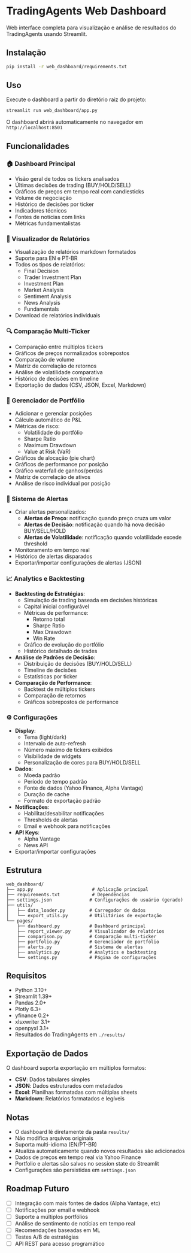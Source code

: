 # TradingAgents Web Dashboard

Web interface completa para visualização e análise de resultados do TradingAgents usando Streamlit.

## Instalação

```bash
pip install -r web_dashboard/requirements.txt
```

## Uso

Execute o dashboard a partir do diretório raiz do projeto:

```bash
streamlit run web_dashboard/app.py
```

O dashboard abrirá automaticamente no navegador em `http://localhost:8501`

## Funcionalidades

### 🏠 Dashboard Principal
- Visão geral de todos os tickers analisados
- Últimas decisões de trading (BUY/HOLD/SELL)
- Gráficos de preços em tempo real com candlesticks
- Volume de negociação
- Histórico de decisões por ticker
- Indicadores técnicos
- Fontes de notícias com links
- Métricas fundamentalistas

### 📄 Visualizador de Relatórios
- Visualização de relatórios markdown formatados
- Suporte para EN e PT-BR
- Todos os tipos de relatórios:
  - Final Decision
  - Trader Investment Plan
  - Investment Plan
  - Market Analysis
  - Sentiment Analysis
  - News Analysis
  - Fundamentals
- Download de relatórios individuais

### 🔍 Comparação Multi-Ticker
- Comparação entre múltiplos tickers
- Gráficos de preços normalizados sobrepostos
- Comparação de volume
- Matriz de correlação de retornos
- Análise de volatilidade comparativa
- Histórico de decisões em timeline
- Exportação de dados (CSV, JSON, Excel, Markdown)

### 💼 Gerenciador de Portfólio
- Adicionar e gerenciar posições
- Cálculo automático de P&L
- Métricas de risco:
  - Volatilidade do portfólio
  - Sharpe Ratio
  - Maximum Drawdown
  - Value at Risk (VaR)
- Gráficos de alocação (pie chart)
- Gráficos de performance por posição
- Gráfico waterfall de ganhos/perdas
- Matriz de correlação de ativos
- Análise de risco individual por posição

### 🔔 Sistema de Alertas
- Criar alertas personalizados:
  - **Alertas de Preço**: notificação quando preço cruza um valor
  - **Alertas de Decisão**: notificação quando há nova decisão BUY/SELL/HOLD
  - **Alertas de Volatilidade**: notificação quando volatilidade excede threshold
- Monitoramento em tempo real
- Histórico de alertas disparados
- Exportar/importar configurações de alertas (JSON)

### 📈 Analytics e Backtesting
- **Backtesting de Estratégias**:
  - Simulação de trading baseada em decisões históricas
  - Capital inicial configurável
  - Métricas de performance:
    - Retorno total
    - Sharpe Ratio
    - Max Drawdown
    - Win Rate
  - Gráfico de evolução do portfólio
  - Histórico detalhado de trades
- **Análise de Padrões de Decisão**:
  - Distribuição de decisões (BUY/HOLD/SELL)
  - Timeline de decisões
  - Estatísticas por ticker
- **Comparação de Performance**:
  - Backtest de múltiplos tickers
  - Comparação de retornos
  - Gráficos sobrepostos de performance

### ⚙️ Configurações
- **Display**:
  - Tema (light/dark)
  - Intervalo de auto-refresh
  - Número máximo de tickers exibidos
  - Visibilidade de widgets
  - Personalização de cores para BUY/HOLD/SELL
- **Dados**:
  - Moeda padrão
  - Período de tempo padrão
  - Fonte de dados (Yahoo Finance, Alpha Vantage)
  - Duração de cache
  - Formato de exportação padrão
- **Notificações**:
  - Habilitar/desabilitar notificações
  - Thresholds de alertas
  - Email e webhook para notificações
- **API Keys**:
  - Alpha Vantage
  - News API
- Exportar/importar configurações

## Estrutura

```
web_dashboard/
├── app.py                      # Aplicação principal
├── requirements.txt            # Dependências
├── settings.json              # Configurações do usuário (gerado)
├── utils/
│   ├── data_loader.py         # Carregador de dados
│   └── export_utils.py        # Utilitários de exportação
└── pages/
    ├── dashboard.py           # Dashboard principal
    ├── report_viewer.py       # Visualizador de relatórios
    ├── comparison.py          # Comparação multi-ticker
    ├── portfolio.py           # Gerenciador de portfólio
    ├── alerts.py              # Sistema de alertas
    ├── analytics.py           # Analytics e backtesting
    └── settings.py            # Página de configurações
```

## Requisitos

- Python 3.10+
- Streamlit 1.39+
- Pandas 2.0+
- Plotly 6.3+
- yfinance 0.2+
- xlsxwriter 3.1+
- openpyxl 3.1+
- Resultados do TradingAgents em `./results/`

## Exportação de Dados

O dashboard suporta exportação em múltiplos formatos:

- **CSV**: Dados tabulares simples
- **JSON**: Dados estruturados com metadados
- **Excel**: Planilhas formatadas com múltiplas sheets
- **Markdown**: Relatórios formatados e legíveis

## Notas

- O dashboard lê diretamente da pasta `results/`
- Não modifica arquivos originais
- Suporta multi-idioma (EN/PT-BR)
- Atualiza automaticamente quando novos resultados são adicionados
- Dados de preços em tempo real via Yahoo Finance
- Portfolio e alertas são salvos no session state do Streamlit
- Configurações são persistidas em `settings.json`

## Roadmap Futuro

- [ ] Integração com mais fontes de dados (Alpha Vantage, etc)
- [ ] Notificações por email e webhook
- [ ] Suporte a múltiplos portfólios
- [ ] Análise de sentimento de notícias em tempo real
- [ ] Recomendações baseadas em ML
- [ ] Testes A/B de estratégias
- [ ] API REST para acesso programático
